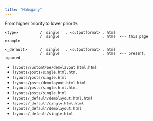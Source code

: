 ```yaml
---
title: "Mahogany"
---
```



From higher priority to lower priority:

```
<type>          /  single   . <outputformat> . html
                /  single                    . html  <-- this page example
                  
<_default>      /  single   . <outputformat> . html
                /  single                    . html  <-- present, ignored
```

- `layouts/customtype/demolayout.html.html`
- `layouts/posts/single.html.html `
- `layouts/posts/single.html`
- `layouts/posts/demolayout.html.html`
- `layouts/posts/single.html.html `
- `layouts/posts/single.html`
- `layouts/_default/demolayout.html.html`
- `layouts/_default/single.html.html`
- `layouts/_default/demolayout.html`
- `layouts/_default/single.html`


